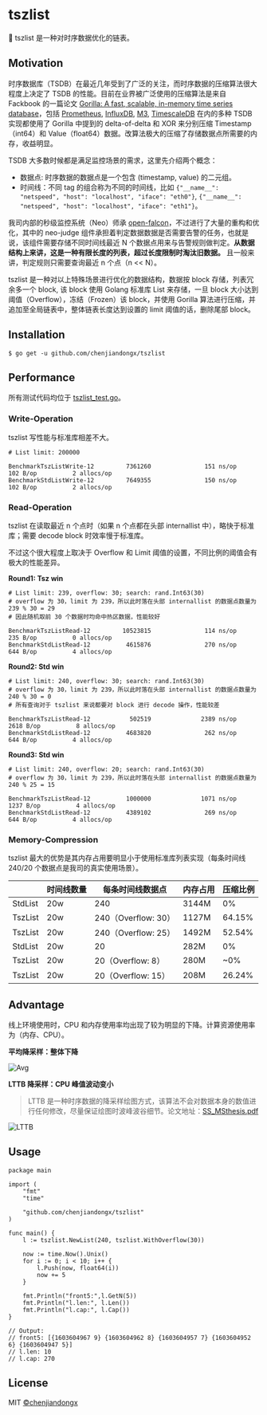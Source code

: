# tszlist

🔗 tszlist 是一种对时序数据优化的链表。

## Motivation

时序数据库（TSDB）在最近几年受到了广泛的关注，而时序数据的压缩算法很大程度上决定了 TSDB 的性能。目前在业界被广泛使用的压缩算法是来自 Fackbook 的一篇论文 [Gorilla: A fast, scalable, in-memory time series database](http://www.vldb.org/pvldb/vol8/p1816-teller.pdf)，包括 [Prometheus](https://prometheus.io/), [InfluxDB](https://www.influxdata.com/), [M3](https://m3db.io/), [TimescaleDB](https://www.timescale.com/) 在内的多种 TSDB 实现都使用了 Gorilla 中提到的 delta-of-delta 和 XOR 来分别压缩 Timestamp（int64）和 Value（float64）数据。改算法极大的压缩了存储数据点所需要的内存，收益明显。

TSDB 大多数时候都是满足监控场景的需求，这里先介绍两个概念：
* 数据点: 时序数据的数据点是一个包含 (timestamp, value) 的二元组。
* 时间线：不同 tag 的组合称为不同的时间线，比如 `{"__name__": "netspeed", "host": "localhost", "iface": "eth0"}`, `{"__name__": "netspeed", "host": "localhost", "iface": "eth1"}`。

我司内部的秒级监控系统（Neo）师承 [open-falcon](https://github.com/open-falcon)，不过进行了大量的重构和优化，其中的 neo-judge 组件承担着判定数据数据是否需要告警的任务，也就是说，该组件需要存储不同时间线最近 N 个数据点用来与告警规则做判定。**从数据结构上来讲，这是一种有限长度的列表，超过长度限制时淘汰旧数据。** 且一般来讲，判定规则只需要查询最近 n 个点（n << N）。

tszlist 是一种对以上特殊场景进行优化的数据结构，数据按 block 存储，列表冗余多一个 block, 该 block 使用 Golang 标准库 List 来存储，一旦 block 大小达到阈值（Overflow），冻结（Frozen）该 block，并使用 Gorilla 算法进行压缩，并追加至全局链表中，整体链表长度达到设置的 limit 阈值的话，删除尾部 block。

## Installation

```shell
$ go get -u github.com/chenjiandongx/tszlist
```

## Performance

所有测试代码均位于 [tszlist_test.go](./tszlist_test.go)。

### Write-Operation

tszlist 写性能与标准库相差不大。

```shell
# List limit: 200000

BenchmarkTszListWrite-12         7361260               151 ns/op             102 B/op          2 allocs/op
BenchmarkStdListWrite-12         7649355               150 ns/op             102 B/op          2 allocs/op
```

### Read-Operation

tszlist 在读取最近 n 个点时（如果 n 个点都在头部 internallist 中），略快于标准库；需要 decode block 时效率慢于标准库。

不过这个很大程度上取决于 Overflow 和 Limit 阈值的设置，不同比例的阈值会有极大的性能差异。

**Round1: Tsz win**
```shell
# List limit: 239, overflow: 30; search: rand.Int63(30)
# overflow 为 30，limit 为 239，所以此时落在头部 internallist 的数据点数量为 239 % 30 = 29
# 因此随机取前 30 个数据时均命中热区数据，性能较好

BenchmarkTszListRead-12         10523815               114 ns/op             235 B/op          0 allocs/op
BenchmarkStdListRead-12          4615876               270 ns/op             644 B/op          4 allocs/op
```

**Round2: Std win**
```shell
# List limit: 240, overflow: 30; search: rand.Int63(30)
# overflow 为 30，limit 为 239，所以此时落在头部 internallist 的数据点数量为 240 % 30 = 0
# 所有查询对于 tszlist 来说都要对 block 进行 decode 操作，性能较差

BenchmarkTszListRead-12           502519              2389 ns/op            2618 B/op          8 allocs/op
BenchmarkStdListRead-12          4683820               262 ns/op             644 B/op          4 allocs/op
```

**Round3: Std win**
```shell
# List limit: 240, overflow: 20; search: rand.Int63(30)
# overflow 为 30，limit 为 239，所以此时落在头部 internallist 的数据点数量为 240 % 25 = 15

BenchmarkTszListRead-12          1000000              1071 ns/op            1237 B/op          4 allocs/op
BenchmarkStdListRead-12          4389102               269 ns/op             644 B/op          4 allocs/op
```

### Memory-Compression

tszlist 最大的优势是其内存占用要明显小于使用标准库列表实现（每条时间线 240/20 个数据点是我司的真实使用场景）。

|   | 时间线数量 | 每条时间线数据点 | 内存占用 | 压缩比例 |
| - | -------- | -------------- | ------ | ------- |
| StdList | 20w | 240 | 3144M | 0% |
| TszList | 20w | 240（Overflow: 30）| 1127M | 64.15% |
| TszList | 20w | 240（Overflow: 25）| 1492M | 52.54% |
| StdList | 20w | 20 | 282M | 0% |
| TszList | 20w | 20（Overflow: 8）| 280M | ~0% |
| TszList | 20w | 20（Overflow: 15） | 208M | 26.24% |

## Advantage

线上环境使用时，CPU 和内存使用率均出现了较为明显的下降。计算资源使用率为（内存、CPU）。

**平均降采样：整体下降**

![Avg](https://user-images.githubusercontent.com/19553554/97100072-d6548400-16ca-11eb-9116-e846ced74ae2.jpg)

**LTTB 降采样：CPU 峰值波动变小**

> LTTB 是一种时序数据的降采样绘图方式，该算法不会对数据本身的数值进行任何修改，尽量保证绘图时波峰波谷细节。论文地址：[SS_MSthesis.pdf](https://skemman.is/bitstream/1946/15343/3/SS_MSthesis.pdf)

![LTTB](https://user-images.githubusercontent.com/19553554/97100076-db193800-16ca-11eb-86df-97e06b847a9d.jpg)

## Usage

```golang
package main

import (
	"fmt"
	"time"

	"github.com/chenjiandongx/tszlist"
)

func main() {
	l := tszlist.NewList(240, tszlist.WithOverflow(30))

	now := time.Now().Unix()
	for i := 0; i < 10; i++ {
		l.Push(now, float64(i))
		now += 5
	}

	fmt.Println("front5:",l.GetN(5))
	fmt.Println("l.len:", l.Len())
	fmt.Println("l.cap:", l.Cap())
}

// Output:
// front5: [{1603604967 9} {1603604962 8} {1603604957 7} {1603604952 6} {1603604947 5}]
// l.len: 10
// l.cap: 270
```

## License

MIT [©chenjiandongx](https://github.com/chenjiandongx)
